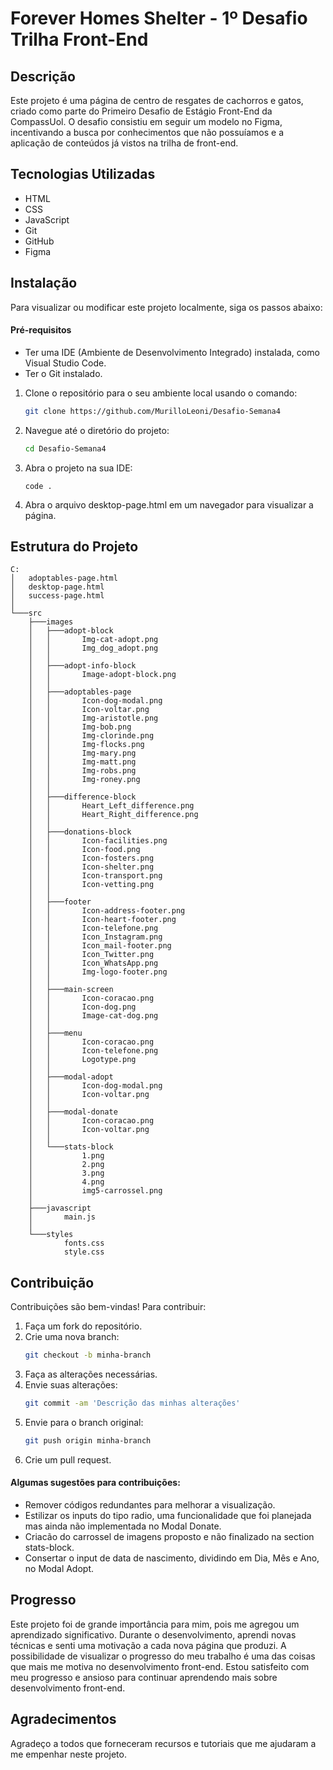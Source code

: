 # Forever Homes Shelter - 1º Desafio Trilha Front-End

## Descrição
Este projeto é uma página de centro de resgates de cachorros e gatos, criado como parte do Primeiro Desafio de Estágio Front-End da CompassUol. O desafio consistiu em seguir um modelo no Figma, incentivando a busca por conhecimentos que não possuíamos e a aplicação de conteúdos já vistos na trilha de front-end.
## Tecnologias Utilizadas
- HTML
- CSS
- JavaScript
- Git
- GitHub
- Figma

## Instalação
Para visualizar ou modificar este projeto localmente, siga os passos abaixo:

#### Pré-requisitos
 - Ter uma IDE (Ambiente de Desenvolvimento Integrado) instalada, como Visual Studio Code.
 - Ter o Git instalado.

1. Clone o repositório para o seu ambiente local usando o comando:
   ```bash
   git clone https://github.com/MurilloLeoni/Desafio-Semana4
2. Navegue até o diretório do projeto:
   ```bash
   cd Desafio-Semana4
3. Abra o projeto na sua IDE:
   ```
   code .
4. Abra o arquivo desktop-page.html em um navegador para visualizar a página.

## Estrutura do Projeto
```
C:
│   adoptables-page.html
│   desktop-page.html
│   success-page.html
│
└───src
    ├───images
    │   ├───adopt-block
    │   │       Img-cat-adopt.png
    │   │       Img_dog_adopt.png
    │   │
    │   ├───adopt-info-block
    │   │       Image-adopt-block.png
    │   │
    │   ├───adoptables-page
    │   │       Icon-dog-modal.png
    │   │       Icon-voltar.png
    │   │       Img-aristotle.png
    │   │       Img-bob.png
    │   │       Img-clorinde.png
    │   │       Img-flocks.png
    │   │       Img-mary.png
    │   │       Img-matt.png
    │   │       Img-robs.png
    │   │       Img-roney.png
    │   │
    │   ├───difference-block
    │   │       Heart_Left_difference.png
    │   │       Heart_Right_difference.png
    │   │
    │   ├───donations-block
    │   │       Icon-facilities.png
    │   │       Icon-food.png
    │   │       Icon-fosters.png
    │   │       Icon-shelter.png
    │   │       Icon-transport.png
    │   │       Icon-vetting.png
    │   │
    │   ├───footer
    │   │       Icon-address-footer.png
    │   │       Icon-heart-footer.png
    │   │       Icon-telefone.png
    │   │       Icon_Instagram.png
    │   │       Icon_mail-footer.png
    │   │       Icon_Twitter.png
    │   │       Icon_WhatsApp.png
    │   │       Img-logo-footer.png
    │   │
    │   ├───main-screen
    │   │       Icon-coracao.png
    │   │       Icon-dog.png
    │   │       Image-cat-dog.png
    │   │
    │   ├───menu
    │   │       Icon-coracao.png
    │   │       Icon-telefone.png
    │   │       Logotype.png
    │   │
    │   ├───modal-adopt
    │   │       Icon-dog-modal.png
    │   │       Icon-voltar.png
    │   │
    │   ├───modal-donate
    │   │       Icon-coracao.png
    │   │       Icon-voltar.png
    │   │
    │   └───stats-block
    │           1.png
    │           2.png
    │           3.png
    │           4.png
    │           img5-carrossel.png
    │
    ├───javascript
    │       main.js
    │
    └───styles
            fonts.css
            style.css
```

## Contribuição
Contribuições são bem-vindas! Para contribuir:

1. Faça um fork do repositório.
2. Crie uma nova branch:
   ```bash
   git checkout -b minha-branch
3. Faça as alterações necessárias.
4. Envie suas alterações:
   ```bash
   git commit -am 'Descrição das minhas alterações'
5. Envie para o branch original:
   ```bash
   git push origin minha-branch
6. Crie um pull request.
   
#### Algumas sugestões para contribuições:
 - Remover códigos redundantes para melhorar a visualização.
 - Estilizar os inputs do tipo radio, uma funcionalidade que foi planejada mas ainda não implementada no Modal Donate.
 - Criacão do carrossel de imagens proposto e não finalizado na section stats-block.
 - Consertar o input de data de nascimento, dividindo em Dia, Mês e Ano, no Modal Adopt.

## Progresso
Este projeto foi de grande importância para mim, pois me agregou um aprendizado significativo. Durante o desenvolvimento, aprendi novas técnicas e senti uma motivação a cada nova página que produzi. A possibilidade de visualizar o progresso do meu trabalho é uma das coisas que mais me motiva no desenvolvimento front-end. Estou satisfeito com meu progresso e ansioso para continuar aprendendo mais sobre desenvolvimento front-end.

## Agradecimentos
Agradeço a todos que forneceram recursos e tutoriais que me ajudaram a me empenhar neste projeto.
